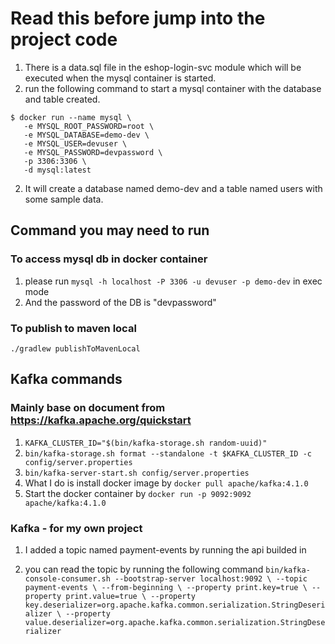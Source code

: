 # Read this before jump into the project code
1. There is a data.sql file in the eshop-login-svc module which will be executed when the mysql container is started. 
2. run the following command to start a mysql container with the database and table created.
```
$ docker run --name mysql \
   -e MYSQL_ROOT_PASSWORD=root \
   -e MYSQL_DATABASE=demo-dev \
   -e MYSQL_USER=devuser \
   -e MYSQL_PASSWORD=devpassword \
   -p 3306:3306 \
   -d mysql:latest
```
2. It will create a database named demo-dev and a table named users with some sample data.


## Command you may need to run
### To access mysql db in docker container
1. please run ```mysql -h localhost -P 3306 -u devuser -p demo-dev``` in exec mode
2. And the password of the DB is "devpassword"


### To publish to maven local
```./gradlew publishToMavenLocal```

## Kafka commands
### Mainly base on document from https://kafka.apache.org/quickstart
1. ```KAFKA_CLUSTER_ID="$(bin/kafka-storage.sh random-uuid)" ```
2. ```bin/kafka-storage.sh format --standalone -t $KAFKA_CLUSTER_ID -c config/server.properties```
3. ```bin/kafka-server-start.sh config/server.properties```
4. What I do is install docker image by ```docker pull apache/kafka:4.1.0```
5. Start the docker container by ```docker run -p 9092:9092 apache/kafka:4.1.0```

### Kafka - for my own project
1. I added a topic named payment-events by running the api builded in 

2. you can read the topic by running the following command
``bin/kafka-console-consumer.sh --bootstrap-server localhost:9092 \
--topic payment-events \
--from-beginning \
--property print.key=true \
--property print.value=true \
--property key.deserializer=org.apache.kafka.common.serialization.StringDeserializer \
--property value.deserializer=org.apache.kafka.common.serialization.StringDeserializer``
